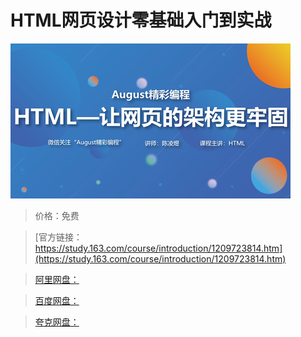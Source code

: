 # HTML网页设计零基础入门到实战

![img](../../../assets/study163/free/94f4340beb90438c9dd877f94b98aac9.jpg)

> 价格：免费

> [官方链接：https://study.163.com/course/introduction/1209723814.htm](https://study.163.com/course/introduction/1209723814.htm)

> [阿里网盘：]()

> [百度网盘：]()

> [夸克网盘：]()
